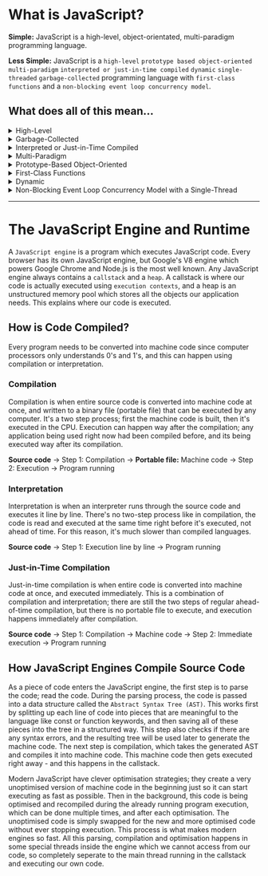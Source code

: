 # What is JavaScript?

**Simple:** JavaScript is a high-level, object-orientated, multi-paradigm programming language.

**Less Simple:** JavaScript is a `high-level` `prototype based object-oriented` `multi-paradigm` `interpreted or just-in-time compiled` `dynamic` `single-threaded` `garbage-collected` programming language with `first-class functions` and a `non-blocking event loop concurrency model`.

## What does all of this mean...

<details>
<summary>High-Level</summary>
Every program needs hardware resources such as memory and a CPU to do its work. Low-level languages (C) require you to manually manage these resources, for example asking the computer for memory to create a new variable. High-level languages (JS, Python) have abstractions which take all of that work away from us. This makes a language easier to learn and use, although these programs will never be as fast or optimised as those written in C. One powerful tool which takes memory management away from us is `Garbage Collection`.
</details>

<details>
<summary>Garbage-Collected</summary>
Garbage collection is an algorithm within the JavaScript engine which automatically removes old and used objects from the computer memory, ensuring it doesnt get clogged up with unnecessary stuff.
</details>

<details>
<summary>Interpreted or Just-in-Time Compiled</summary>
A computers processor only understands 0's and 1's, machine code. Since this isn't practical, we write human readable code which is an abstraction over machine code. This code eventually needs to be translated into machine code and that step can be either compiling or interpreting. This step is necessary in every single programming language - in the case of JavaScript; this happens inside the JavaScript engine.
</details>

<details>
<summary>Multi-Paradigm</summary>
JavaScript is a multi-paradigm language, which adds to its popularity. A paradigm is an approach and overall mindset of structuring our code, which influences the coding style and technique in a project. Paradigms can also be classified as Imperative (what the program does without explicitly specifying its control flow) or Declerative (how the program should do something by explicitly specifying each instruction step-by-step). Most languages are one or the other, but three popular paradigms are:

- Procedural programming - logical step-by-step instructions
- Object-oriented programming (OOP)
- Functional programming (FP)
</details>

<details>
<summary>Prototype-Based Object-Oriented</summary>
Almost everything in JavaScript is an object, except primitive values; numbers, strings, booleans, undefined, null, symbols and bigints. Arrays are just objects, and `prototypal inheritance` is the reason we can use `.push` on an array. We create arrays from an array blueprint/template called the `prototype`, which contains all the array methods. The arrays we create in our code then inherit these methods from the template, which enables us to use them on the arrays.
</details>

<details>
<summary>First-Class Functions</summary>
Functions are treated like regular variables and so we can pass functions into other functions, and return functions from functions. This enables a lot of powerful techniques to be used, and allows for functional programming - one of the aforementioned paradigms.
</details>

<details>
<summary>Dynamic</summary>
JavaScript is dynamically typed, we dont assign data types to variables - they only become known when the JavaScript engine executes our code. The type of variable can easily be changed as we reassign variables. In most other programming languages, you have to manually assign types to variables, which prevents a lot of bugs from happening - TypeScript enables the use of types with JavaScript.
</details>

<details>
<summary>Non-Blocking Event Loop Concurrency Model with a Single-Thread</summary>
A `concurrency model` is how the JavaScript engine handles multiple tasks happening at the same time, and a `thread` is a set of instructions that is executed in the computers CPU - its where our code is executed in the machines processor.

JavaScript runs in a `single-thread` which can only handle one thing at a time. If there's a long-running task like fetching data from a remote server, it'd block the single-thread where the code is running - and so we need a `non-blocking` way of handling multiple things at the same time. By using an `event loop`, JavaScript takes long running tasks, executes them in the background, and then puts them back in the main thread once they're finished. This is JavaScripts non-blocking event loop concurrency model with a single thread - simplified.

</details>

---

# The JavaScript Engine and Runtime

A `JavaScript engine` is a program which executes JavaScript code. Every browser has its own JavaScript engine, but Google's V8 engine which powers Google Chrome and Node.js is the most well known. Any JavaScript engine always contains a `callstack` and a `heap`. A callstack is where our code is actually executed using `execution contexts`, and a heap is an unstructured memory pool which stores all the objects our application needs. This explains where our code is executed.

## How is Code Compiled?

Every program needs to be converted into machine code since computer processors only understands 0's and 1's, and this can happen using compilation or interpretation.

### Compilation

Compilation is when entire source code is converted into machine code at once, and written to a binary file (portable file) that can be executed by any computer. It's a two step process; first the machine code is built, then it's executed in the CPU. Execution can happen way after the compilation; any application being used right now had been compiled before, and its being executed way after its compilation.

**Source code** &rarr; Step 1: Compilation &rarr; **Portable file:** Machine code &rarr; Step 2: Execution &rarr; Program running

### Interpretation

Interpretation is when an interpreter runs through the source code and executes it line by line. There's no two-step process like in compilation, the code is read and executed at the same time right before it's executed, not ahead of time. For this reason, it's much slower than compiled languages.

**Source code** &rarr; Step 1: Execution line by line &rarr; Program running

### Just-in-Time Compilation

Just-in-time compilation is when entire code is converted into machine code at once, and executed immediately. This is a combination of compilation and interpretation; there are still the two steps of regular ahead-of-time compilation, but there is no portable file to execute, and execution happens immediately after compilation.

**Source code** &rarr; Step 1: Compilation &rarr; Machine code &rarr; Step 2: Immediate execution &rarr; Program running

## How JavaScript Engines Compile Source Code

As a piece of code enters the JavaScript engine, the first step is to parse the code; read the code. During the parsing process, the code is passed into a data structure called the `Abstract Syntax Tree (AST)`. This works first by splitting up each line of code into pieces that are meaningful to the language like const or function keywords, and then saving all of these pieces into the tree in a structured way. This step also checks if there are any syntax errors, and the resulting tree will be used later to generate the machine code. The next step is compilation, which takes the generated AST and compiles it into machine code. This machine code then gets executed right away - and this happens in the callstack.

Modern JavaScript have clever optimisation strategies; they create a very unoptimised version of machine code in the beginning just so it can start executing as fast as possible. Then in the background, this code is being optimised and recompiled during the already running program execution, which can be done multiple times, and after each optimisation. The unoptimised code is simply swapped for the new and more optimised code without ever stopping execution. This process is what makes modern engines so fast. All this parsing, compilation and optimisation happens in some special threads inside the engine which we cannot access from our code, so completely seperate to the main thread running in the callstack and executing our own code.
